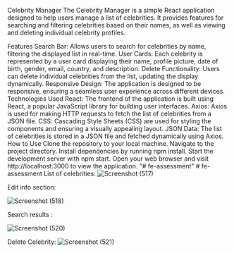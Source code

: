 Celebrity Manager
The Celebrity Manager is a simple React application designed to help users manage a list of celebrities. It provides features for searching and filtering celebrities based on their names, as well as viewing and deleting individual celebrity profiles.

Features
Search Bar: Allows users to search for celebrities by name, filtering the displayed list in real-time.
User Cards: Each celebrity is represented by a user card displaying their name, profile picture, date of birth, gender, email, country, and description.
Delete Functionality: Users can delete individual celebrities from the list, updating the display dynamically.
Responsive Design: The application is designed to be responsive, ensuring a seamless user experience across different devices.
Technologies Used
React: The frontend of the application is built using React, a popular JavaScript library for building user interfaces.
Axios: Axios is used for making HTTP requests to fetch the list of celebrities from a JSON file.
CSS: Cascading Style Sheets (CSS) are used for styling the components and ensuring a visually appealing layout.
JSON Data: The list of celebrities is stored in a JSON file and fetched dynamically using Axios.
How to Use
Clone the repository to your local machine.
Navigate to the project directory.
Install dependencies by running npm install.
Start the development server with npm start.
Open your web browser and visit http://localhost:3000 to view the application.
"# fe-assessment" 
#   f e - a s s e s s m e n t 
 
 
List of celebrities:
![Screenshot (517)](https://github.com/jillashivasai/fe-assessment/assets/151632074/a5e26b1e-c4e9-454b-9fcb-b118b9e2a280)

Edit info section:

![Screenshot (518)](https://github.com/jillashivasai/fe-assessment/assets/151632074/f9397e73-f6c3-42c4-a468-daf879d397e6)

Search results :

![Screenshot (520)](https://github.com/jillashivasai/fe-assessment/assets/151632074/dccd904b-19f3-436d-bd55-044f7696a980)

Delete Celebrity:
![Screenshot (521)](https://github.com/jillashivasai/fe-assessment/assets/151632074/64db95ad-6a4c-424b-8030-89dabaf656df)
